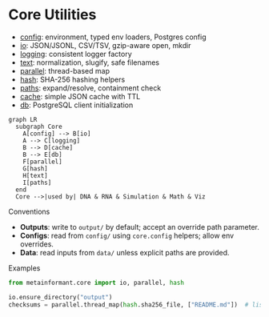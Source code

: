 # Core Utilities

- [config](./core/config.md): environment, typed env loaders, Postgres config
- [io](./core/io.md): JSON/JSONL, CSV/TSV, gzip-aware open, mkdir
- [logging](./core/logging.md): consistent logger factory
- [text](./core/text.md): normalization, slugify, safe filenames
- [parallel](./core/parallel.md): thread-based map
- [hash](./core/hash.md): SHA-256 hashing helpers
- [paths](./core/paths.md): expand/resolve, containment check
- [cache](./core/cache.md): simple JSON cache with TTL
- [db](./core/db.md): PostgreSQL client initialization

```mermaid
graph LR
  subgraph Core
    A[config] --> B[io]
    A --> C[logging]
    B --> D[cache]
    B --> E[db]
    F[parallel]
    G[hash]
    H[text]
    I[paths]
  end
  Core -->|used by| DNA & RNA & Simulation & Math & Viz
```

Conventions

- **Outputs**: write to `output/` by default; accept an override path parameter.
- **Configs**: read from `config/` using `core.config` helpers; allow env overrides.
- **Data**: read inputs from `data/` unless explicit paths are provided.

Examples

```python
from metainformant.core import io, parallel, hash

io.ensure_directory("output")
checksums = parallel.thread_map(hash.sha256_file, ["README.md"])  # list[str]
```

